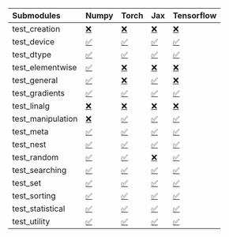 | Submodules        | Numpy                                                                                                                           | Torch                                                                                                                           | Jax                                                                                                                             | Tensorflow                                                                                                                      |
|:------------------|:--------------------------------------------------------------------------------------------------------------------------------|:--------------------------------------------------------------------------------------------------------------------------------|:--------------------------------------------------------------------------------------------------------------------------------|:--------------------------------------------------------------------------------------------------------------------------------|
| test_creation     | <a href="https://github.com/unifyai/ivy/runs/8057590447?check_suite_focus=true" rel="noopener noreferrer" target="_blank">❌</a> | <a href="https://github.com/unifyai/ivy/runs/8057591125?check_suite_focus=true" rel="noopener noreferrer" target="_blank">❌</a> | <a href="https://github.com/unifyai/ivy/runs/8057591874?check_suite_focus=true" rel="noopener noreferrer" target="_blank">❌</a> | <a href="https://github.com/unifyai/ivy/runs/8057592497?check_suite_focus=true" rel="noopener noreferrer" target="_blank">❌</a> |
| test_device       | <a href="https://github.com/unifyai/ivy/runs/8057590480?check_suite_focus=true" rel="noopener noreferrer" target="_blank">✅</a> | <a href="https://github.com/unifyai/ivy/runs/8057591172?check_suite_focus=true" rel="noopener noreferrer" target="_blank">✅</a> | <a href="https://github.com/unifyai/ivy/runs/8057591920?check_suite_focus=true" rel="noopener noreferrer" target="_blank">✅</a> | <a href="https://github.com/unifyai/ivy/runs/8057592566?check_suite_focus=true" rel="noopener noreferrer" target="_blank">✅</a> |
| test_dtype        | <a href="https://github.com/unifyai/ivy/runs/8057590533?check_suite_focus=true" rel="noopener noreferrer" target="_blank">✅</a> | <a href="https://github.com/unifyai/ivy/runs/8057591213?check_suite_focus=true" rel="noopener noreferrer" target="_blank">✅</a> | <a href="https://github.com/unifyai/ivy/runs/8057591956?check_suite_focus=true" rel="noopener noreferrer" target="_blank">✅</a> | <a href="https://github.com/unifyai/ivy/runs/8057592622?check_suite_focus=true" rel="noopener noreferrer" target="_blank">✅</a> |
| test_elementwise  | <a href="https://github.com/unifyai/ivy/runs/8057590574?check_suite_focus=true" rel="noopener noreferrer" target="_blank">✅</a> | <a href="https://github.com/unifyai/ivy/runs/8057591255?check_suite_focus=true" rel="noopener noreferrer" target="_blank">❌</a> | <a href="https://github.com/unifyai/ivy/runs/8057591988?check_suite_focus=true" rel="noopener noreferrer" target="_blank">❌</a> | <a href="https://github.com/unifyai/ivy/runs/8057592686?check_suite_focus=true" rel="noopener noreferrer" target="_blank">❌</a> |
| test_general      | <a href="https://github.com/unifyai/ivy/runs/8057590638?check_suite_focus=true" rel="noopener noreferrer" target="_blank">✅</a> | <a href="https://github.com/unifyai/ivy/runs/8057591307?check_suite_focus=true" rel="noopener noreferrer" target="_blank">❌</a> | <a href="https://github.com/unifyai/ivy/runs/8057592015?check_suite_focus=true" rel="noopener noreferrer" target="_blank">✅</a> | <a href="https://github.com/unifyai/ivy/runs/8057592732?check_suite_focus=true" rel="noopener noreferrer" target="_blank">❌</a> |
| test_gradients    | <a href="https://github.com/unifyai/ivy/runs/8057590686?check_suite_focus=true" rel="noopener noreferrer" target="_blank">✅</a> | <a href="https://github.com/unifyai/ivy/runs/8057591360?check_suite_focus=true" rel="noopener noreferrer" target="_blank">✅</a> | <a href="https://github.com/unifyai/ivy/runs/8057592045?check_suite_focus=true" rel="noopener noreferrer" target="_blank">✅</a> | <a href="https://github.com/unifyai/ivy/runs/8057592769?check_suite_focus=true" rel="noopener noreferrer" target="_blank">✅</a> |
| test_linalg       | <a href="https://github.com/unifyai/ivy/runs/8057590717?check_suite_focus=true" rel="noopener noreferrer" target="_blank">❌</a> | <a href="https://github.com/unifyai/ivy/runs/8057591394?check_suite_focus=true" rel="noopener noreferrer" target="_blank">❌</a> | <a href="https://github.com/unifyai/ivy/runs/8057592086?check_suite_focus=true" rel="noopener noreferrer" target="_blank">❌</a> | <a href="https://github.com/unifyai/ivy/runs/8057592810?check_suite_focus=true" rel="noopener noreferrer" target="_blank">❌</a> |
| test_manipulation | <a href="https://github.com/unifyai/ivy/runs/8057590748?check_suite_focus=true" rel="noopener noreferrer" target="_blank">❌</a> | <a href="https://github.com/unifyai/ivy/runs/8057591441?check_suite_focus=true" rel="noopener noreferrer" target="_blank">✅</a> | <a href="https://github.com/unifyai/ivy/runs/8057592140?check_suite_focus=true" rel="noopener noreferrer" target="_blank">✅</a> | <a href="https://github.com/unifyai/ivy/runs/8057592834?check_suite_focus=true" rel="noopener noreferrer" target="_blank">✅</a> |
| test_meta         | <a href="https://github.com/unifyai/ivy/runs/8057590783?check_suite_focus=true" rel="noopener noreferrer" target="_blank">✅</a> | <a href="https://github.com/unifyai/ivy/runs/8057591489?check_suite_focus=true" rel="noopener noreferrer" target="_blank">✅</a> | <a href="https://github.com/unifyai/ivy/runs/8057592181?check_suite_focus=true" rel="noopener noreferrer" target="_blank">✅</a> | <a href="https://github.com/unifyai/ivy/runs/8057592874?check_suite_focus=true" rel="noopener noreferrer" target="_blank">✅</a> |
| test_nest         | <a href="https://github.com/unifyai/ivy/runs/8057590829?check_suite_focus=true" rel="noopener noreferrer" target="_blank">✅</a> | <a href="https://github.com/unifyai/ivy/runs/8057591539?check_suite_focus=true" rel="noopener noreferrer" target="_blank">✅</a> | <a href="https://github.com/unifyai/ivy/runs/8057592227?check_suite_focus=true" rel="noopener noreferrer" target="_blank">✅</a> | <a href="https://github.com/unifyai/ivy/runs/8057592899?check_suite_focus=true" rel="noopener noreferrer" target="_blank">✅</a> |
| test_random       | <a href="https://github.com/unifyai/ivy/runs/8057590869?check_suite_focus=true" rel="noopener noreferrer" target="_blank">✅</a> | <a href="https://github.com/unifyai/ivy/runs/8057591582?check_suite_focus=true" rel="noopener noreferrer" target="_blank">✅</a> | <a href="https://github.com/unifyai/ivy/runs/8057592274?check_suite_focus=true" rel="noopener noreferrer" target="_blank">❌</a> | <a href="https://github.com/unifyai/ivy/runs/8057592932?check_suite_focus=true" rel="noopener noreferrer" target="_blank">✅</a> |
| test_searching    | <a href="https://github.com/unifyai/ivy/runs/8057590901?check_suite_focus=true" rel="noopener noreferrer" target="_blank">✅</a> | <a href="https://github.com/unifyai/ivy/runs/8057591621?check_suite_focus=true" rel="noopener noreferrer" target="_blank">✅</a> | <a href="https://github.com/unifyai/ivy/runs/8057592307?check_suite_focus=true" rel="noopener noreferrer" target="_blank">✅</a> | <a href="https://github.com/unifyai/ivy/runs/8057592958?check_suite_focus=true" rel="noopener noreferrer" target="_blank">✅</a> |
| test_set          | <a href="https://github.com/unifyai/ivy/runs/8057590956?check_suite_focus=true" rel="noopener noreferrer" target="_blank">✅</a> | <a href="https://github.com/unifyai/ivy/runs/8057591672?check_suite_focus=true" rel="noopener noreferrer" target="_blank">✅</a> | <a href="https://github.com/unifyai/ivy/runs/8057592338?check_suite_focus=true" rel="noopener noreferrer" target="_blank">✅</a> | <a href="https://github.com/unifyai/ivy/runs/8057592989?check_suite_focus=true" rel="noopener noreferrer" target="_blank">✅</a> |
| test_sorting      | <a href="https://github.com/unifyai/ivy/runs/8057590994?check_suite_focus=true" rel="noopener noreferrer" target="_blank">✅</a> | <a href="https://github.com/unifyai/ivy/runs/8057591727?check_suite_focus=true" rel="noopener noreferrer" target="_blank">✅</a> | <a href="https://github.com/unifyai/ivy/runs/8057592375?check_suite_focus=true" rel="noopener noreferrer" target="_blank">✅</a> | <a href="https://github.com/unifyai/ivy/runs/8057593015?check_suite_focus=true" rel="noopener noreferrer" target="_blank">✅</a> |
| test_statistical  | <a href="https://github.com/unifyai/ivy/runs/8057591032?check_suite_focus=true" rel="noopener noreferrer" target="_blank">✅</a> | <a href="https://github.com/unifyai/ivy/runs/8057591774?check_suite_focus=true" rel="noopener noreferrer" target="_blank">✅</a> | <a href="https://github.com/unifyai/ivy/runs/8057592412?check_suite_focus=true" rel="noopener noreferrer" target="_blank">✅</a> | <a href="https://github.com/unifyai/ivy/runs/8057593045?check_suite_focus=true" rel="noopener noreferrer" target="_blank">✅</a> |
| test_utility      | <a href="https://github.com/unifyai/ivy/runs/8057591072?check_suite_focus=true" rel="noopener noreferrer" target="_blank">✅</a> | <a href="https://github.com/unifyai/ivy/runs/8057591828?check_suite_focus=true" rel="noopener noreferrer" target="_blank">✅</a> | <a href="https://github.com/unifyai/ivy/runs/8057592448?check_suite_focus=true" rel="noopener noreferrer" target="_blank">✅</a> | <a href="https://github.com/unifyai/ivy/runs/8057593079?check_suite_focus=true" rel="noopener noreferrer" target="_blank">✅</a> |